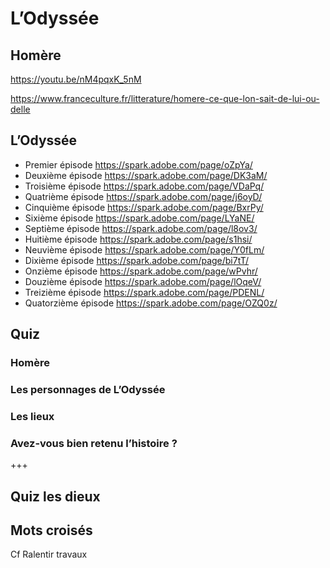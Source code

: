 # L’Odyssée

## Homère
https://youtu.be/nM4pqxK_5nM

https://www.franceculture.fr/litterature/homere-ce-que-lon-sait-de-lui-ou-delle

## L’Odyssée

- Premier épisode https://spark.adobe.com/page/oZpYa/
- Deuxième épisode https://spark.adobe.com/page/DK3aM/
- Troisième épisode https://spark.adobe.com/page/VDaPq/
- Quatrième épisode https://spark.adobe.com/page/j6oyD/
- Cinquième épisode https://spark.adobe.com/page/BxrPy/
- Sixième épisode https://spark.adobe.com/page/LYaNE/
- Septième épisode https://spark.adobe.com/page/l8ov3/
- Huitième épisode https://spark.adobe.com/page/s1hsi/
- Neuvième épisode https://spark.adobe.com/page/Y0fLm/
- Dixième épisode https://spark.adobe.com/page/bi7tT/
- Onzième épisode https://spark.adobe.com/page/wPvhr/
- Douzième épisode https://spark.adobe.com/page/lOqeV/
- Treizième épisode https://spark.adobe.com/page/PDENL/
- Quatorzième épisode https://spark.adobe.com/page/OZQ0z/

## Quiz

### Homère

### Les personnages de L’Odyssée

### Les lieux

### Avez-vous bien retenu l’histoire ?

+++

## Quiz les dieux

## Mots croisés

Cf Ralentir travaux 


